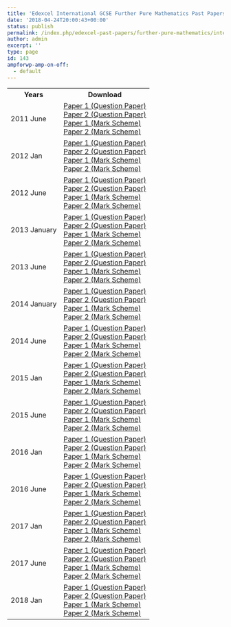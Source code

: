 ```yaml
---
title: 'Edexcel International GCSE Further Pure Mathematics Past Papers from 2011'
date: '2018-04-24T20:00:43+00:00'
status: publish
permalink: /index.php/edexcel-past-papers/further-pure-mathematics/international-gcse
author: admin
excerpt: ''
type: page
id: 143
ampforwp-amp-on-off:
  - default
---
```


<table class="table table-pastpapers">
  <tbody>
  <tr>
    <th>Years</th>
    <th>Download</th>
  </tr>
  <tr>
    <td>2011 June</td>
    <td>
          <a href="https://www.dropbox.com/s/tqdunjjghhoci8e/4PM0_01_que_20110613.pdf?dl=1">Paper 1 (Question Paper)</a><br/>
          <a href="https://www.dropbox.com/s/yc739fph86a44b9/4PM0_02_que_20110621.pdf?dl=1">Paper 2 (Question Paper)</a><br/>
          <a href="https://www.dropbox.com/s/lgah4an51ip9edt/4PM0_01_rms_20110824a.pdf?dl=1">Paper 1 (Mark Scheme)</a><br/>
          <a href="https://www.dropbox.com/s/b9nbhc5opb033k1/4PM0_02_rms_20110824a.pdf?dl=1">Paper 2 (Mark Scheme)</a>
    </td>
  </tr>
  <tr>
    <td>2012 Jan</td>
    <td>
          <a href="https://www.dropbox.com/s/g1c4ivbkxsh322x/4PM0_01_que_20120307.pdf?dl=1">Paper 1 (Question Paper)</a><br/>
          <a href="https://www.dropbox.com/s/6x3h56b7j1y0bna/4PM0_02_que_20120307.pdf?dl=1">Paper 2 (Question Paper)</a><br/>
          <a href="https://www.dropbox.com/s/k7zwyjhckq2j1r3/4PM0_01_msc_20120307.pdf?dl=1">Paper 1 (Mark Scheme)</a><br/>
          <a href="https://www.dropbox.com/s/1kwm43gubimbei8/4PM0_02_msc_20120307.pdf?dl=1">Paper 2 (Mark Scheme)</a>
    </td>
  </tr>
  <tr>
    <td>2012 June</td>
    <td>
          <a href="https://www.dropbox.com/s/vzuwp3kodn3h40a/4PM0_01_que_20120517.pdf?dl=1">Paper 1 (Question Paper)</a><br/>
          <a href="https://www.dropbox.com/s/dn7bbum1baiqqat/4PM0_02_que_20120521.pdf?dl=1">Paper 2 (Question Paper)</a><br/>
          <a href="https://www.dropbox.com/s/7o0o7tjfgshwpfp/4PM0_01_rms_20120823.pdf?dl=1">Paper 1 (Mark Scheme)</a><br/>
          <a href="https://www.dropbox.com/s/gfojpz6dyo8xa97/4PM0_02_rms_20120823.pdf?dl=1">Paper 2 (Mark Scheme)</a>
    </td>
  </tr>
  <tr>
    <td>2013 January</td>
    <td>
          <a href="https://www.dropbox.com/s/v058yta09o5v8g6/4PM0_01_que_20130117.pdf?dl=1">Paper 1 (Question Paper)</a><br/>
          <a href="https://www.dropbox.com/s/fagg1fz28xy0ych/4PM0_02_que_20130122.pdf?dl=1">Paper 2 (Question Paper)</a><br/>
          <a href="https://www.dropbox.com/s/6dcwaplr5wjd4o4/4PM0_01_rms_20130307.pdf?dl=1">Paper 1 (Mark Scheme)</a><br/>
          <a href="https://www.dropbox.com/s/o3dv5itflijf1b8/4PM0_02_rms_20130307.pdf?dl=1">Paper 2 (Mark Scheme)</a>
    </td>
  </tr>
  <tr>
    <td>2013 June</td>
    <td>
          <a href="https://www.dropbox.com/s/fcwitzyd1qcufjz/4PM0_01_que_20130522.pdf?dl=1">Paper 1 (Question Paper)</a><br/>
          <a href="https://www.dropbox.com/s/dmayqyz0whqaxma/4PM0_02_que_20130524.pdf?dl=1">Paper 2 (Question Paper)</a><br/>
          <a href="https://www.dropbox.com/s/g40wf4dcaof07g4/4PM0_01_msc_20130822.pdf?dl=1">Paper 1 (Mark Scheme)</a><br/>
          <a href="https://www.dropbox.com/s/rjroqb73ajizd53/4PM0_02_msc_20130822.pdf?dl=1">Paper 2 (Mark Scheme)</a>
    </td>
  </tr>
  <tr>
    <td>2014 January</td>
    <td>
          <a href="https://www.dropbox.com/s/igpxglbh92hkc95/4PM0_01_que_20140120.pdf?dl=1">Paper 1 (Question Paper)</a><br/>
          <a href="https://www.dropbox.com/s/khzh7vsglxf7pao/4PM0_02_que_20140123.pdf?dl=1">Paper 2 (Question Paper)</a><br/>
          <a href="https://www.dropbox.com/s/w7hue0wj5s1wjub/4PM0_01_msc_20140306.pdf?dl=1">Paper 1 (Mark Scheme)</a><br/>
          <a href="https://www.dropbox.com/s/eh6xyy7l8vzkhrv/4PM0_02_msc_20140306.pdf?dl=1">Paper 2 (Mark Scheme)</a>
    </td>
  </tr>
  <tr>
    <td>2014 June</td>
    <td>
          <a href="https://www.dropbox.com/s/wsgwncqbo7mzuhu/4PM0_01_que_20140521.pdf?dl=1">Paper 1 (Question Paper)</a><br/>
          <a href="https://www.dropbox.com/s/rrn7snnvk09x3y1/4PM0_02_que_20140523.pdf?dl=1">Paper 2 (Question Paper)</a><br/>
          <a href="https://www.dropbox.com/s/fawb31p7uqf5cu2/2014%20May%20P1%20MS.pdf?dl=1">Paper 1 (Mark Scheme)</a><br/>
          <a href="https://www.dropbox.com/s/vxiggc6qfnzar2i/2014%20May%20P2%20MS.pdf?dl=1">Paper 2 (Mark Scheme)</a>
    </td>
  </tr>
  <tr>
    <td>2015 Jan</td>
    <td>
          <a href="https://www.dropbox.com/s/dgicgywgrn5eg3a/4PM0_01_que_20150119.pdf?dl=1">Paper 1 (Question Paper)</a><br/>
          <a href="https://www.dropbox.com/s/amb28ixpc6xeuop/4PM0_02_que_20150122.pdf?dl=1">Paper 2 (Question Paper)</a><br/>
          <a href="https://www.dropbox.com/s/p42ywesg9pmwatb/4PM0_01_msc_20150305.pdf?dl=1">Paper 1 (Mark Scheme)</a><br/>
          <a href="https://www.dropbox.com/s/wcsdc4hbr1lawum/4PM0_02_msc_20150305.pdf?dl=1">Paper 2 (Mark Scheme)</a>
    </td>
  </tr>
  <tr>
    <td>2015 June</td>
    <td>
          <a href="https://www.dropbox.com/s/cjyjdikn942w3b3/4PM0_01_que_20150608.pdf?dl=1">Paper 1 (Question Paper)</a><br/>
          <a href="https://www.dropbox.com/s/xoq6rndvhffbwhe/4PM0_02_que_20150611.pdf?dl=1">Paper 2 (Question Paper)</a><br/>
          <a href="https://www.dropbox.com/s/8t6uyfldufpnqow/4PM0_01_msc_20150819.pdf?dl=1">Paper 1 (Mark Scheme)</a><br/>
          <a href="https://www.dropbox.com/s/oyr5p0z8d8erapw/4PM0_02_msc_20150819.pdf?dl=1">Paper 2 (Mark Scheme)</a>
    </td>
  </tr>
  <tr>
    <td>2016 Jan</td>
    <td>
          <a href="https://www.dropbox.com/s/ynld2030gm0xuay/4PM0_01_que_20160122.pdf?dl=1">Paper 1 (Question Paper)</a><br/>
          <a href="https://www.dropbox.com/s/4546ui4ufepn0gp/4PM0_02_que_20160125.pdf?dl=1">Paper 2 (Question Paper)</a><br/>
          <a href="https://www.dropbox.com/s/kf3i4lvwdijjvav/4PM0_01_msc_20160216.pdf?dl=1">Paper 1 (Mark Scheme)</a><br/>
          <a href="https://www.dropbox.com/s/w877jmpbg6unn8w/4PM0_02_msc_20160216.pdf?dl=1">Paper 2 (Mark Scheme)</a>
    </td>
  </tr>
  <tr>
    <td>2016 June</td>
    <td>
          <a href="https://www.dropbox.com/s/xjpf3q25g9csu4f/4PM0_01_que_20160614.pdf?dl=1" class="locked_link">Paper 1 (Question Paper)</a><br/>
          <a href="https://www.dropbox.com/s/0ijnyv3o8nmv1mt/4PM0_02_que_20160616.pdf?dl=1" class="locked_link">Paper 2 (Question Paper)</a><br/>
          <a href="https://www.dropbox.com/s/w8gk6lry2gtt935/4PM0_01_rms_20170824.pdf?dl=1" class="locked_link">Paper 1 (Mark Scheme)</a><br/>
          <a href="https://www.dropbox.com/s/l72b4wp1ez0x4id/4PM0_02_rms_20170824.pdf?dl=1" class="locked_link">Paper 2 (Mark Scheme)</a>
    </td>
  </tr>
  <tr>
    <td>2017 Jan</td>
    <td>
          <a href="https://qualifications.pearson.com/content/dam/pdf/International%20GCSE/Further%20Pure%20Mathematics/2009/Exam%20materials/4PM0_01_que_20170114.pdf">Paper 1 (Question Paper)</a><br/>
          <a href="https://qualifications.pearson.com/content/dam/pdf/International%20GCSE/Further%20Pure%20Mathematics/2009/Exam%20materials/4PM0_02_que_20170123.pdf">Paper 2 (Question Paper)</a><br/>
          <a href="https://qualifications.pearson.com/content/dam/pdf/International%20GCSE/Further%20Pure%20Mathematics/2009/Exam%20materials/4PM0_01_rms_20170301.pdf">Paper 1 (Mark Scheme)</a><br/>
          <a href="https://qualifications.pearson.com/content/dam/pdf/International%20GCSE/Further%20Pure%20Mathematics/2009/Exam%20materials/4PM0_02_rms_20170301.pdf">Paper 2 (Mark Scheme)</a>
    </td>
  </tr>
  <tr>
    <td>2017 June</td>
    <td>
          <a href="https://qualifications.pearson.com/content/dam/pdf/International%20GCSE/Further%20Pure%20Mathematics/2009/Exam%20materials/4PM0_01_que_20170613.pdf">Paper 1 (Question Paper)</a><br/>
          <a href="https://qualifications.pearson.com/content/dam/pdf/International%20GCSE/Further%20Pure%20Mathematics/2009/Exam%20materials/4PM0_02_que_20170620.pdf">Paper 2 (Question Paper)</a><br/>
          <a href="https://qualifications.pearson.com/content/dam/pdf/International%20GCSE/Further%20Pure%20Mathematics/2009/Exam%20materials/4PM0_01_rms_20170823.pdf">Paper 1 (Mark Scheme)</a><br/>
          <a href="https://qualifications.pearson.com/content/dam/pdf/International%20GCSE/Further%20Pure%20Mathematics/2009/Exam%20materials/4PM0_02_rms_20170823.pdf">Paper 2 (Mark Scheme)</a>
    </td>
  </tr>
  <tr>
    <td>2018 Jan</td>
    <td>
          <a href="https://qualifications.pearson.com/content/dam/pdf/International%20GCSE/Further%20Pure%20Mathematics/2009/Exam%20materials/4PM0_01_que_20180113.pdf">Paper 1 (Question Paper)</a><br/>
          <a href="https://qualifications.pearson.com/content/dam/pdf/International%20GCSE/Further%20Pure%20Mathematics/2009/Exam%20materials/4PM0_02_que_20180122.pdf">Paper 2 (Question Paper)</a><br/>
          <a href="https://qualifications.pearson.com/content/dam/pdf/International%20GCSE/Further%20Pure%20Mathematics/2009/Exam%20materials/4PM0_01_msc_20180308.pdf">Paper 1 (Mark Scheme)</a><br/>
          <a href="https://qualifications.pearson.com/content/dam/pdf/International%20GCSE/Further%20Pure%20Mathematics/2009/Exam%20materials/4PM0_02_rms_20180308.pdf">Paper 2 (Mark Scheme)</a>
    </td>
  </tr>
</tbody>
</table>

